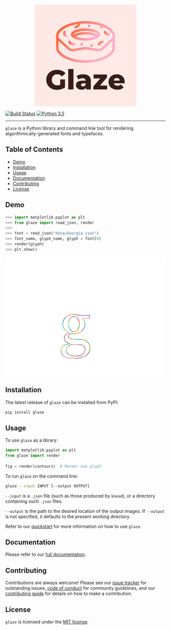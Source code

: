 <p align="center">
<img src="https://raw.githubusercontent.com/font-bakers/glaze/master/docs/img/logo.png" alt="Glaze logo" title="Glaze logo" align="center"></img>
</p>

[![Build Status](https://travis-ci.com/font-bakers/glaze.svg?branch=master)](https://travis-ci.com/font-bakers/glaze)
[![Python 3.5](https://img.shields.io/badge/python-3.5-blue.svg)](https://www.python.org/downloads/release/python-352/)

---

`glaze` is a Python library and command line tool for rendering
algorithmically-generated fonts and typefaces.

## Table of Contents

- [Demo](#Demo)
- [Installation](#Installation)
- [Usage](#Usage)
- [Documentation](#Documentation)
- [Contributing](#Contributing)
- [License](#License)

## Demo

```python
>>> import matplotlib.pyplot as plt
>>> from glaze import read_json, render
>>>
>>> font = read_json("data/Georgia.json")
>>> font_name, glyph_name, glyph = font[0]
>>> render(glyph)
>>> plt.show()
```

<img src="https://raw.githubusercontent.com/font-bakers/glaze/master/docs/img/Georgia.g_lower.png" alt="Rendered glyph (lowercase g)" title="Rendered glyph" align="center"></img>

## Installation

The latest release of `glaze` can be installed from PyPI:

```bash
pip install glaze
```

## Usage

To use `glaze` as a library:

```python
import matplotlib.pyplot as plt
from glaze import render

fig = render(contours)  # Render one glyph
```

To run `glaze` on the command line:

```bash
glaze --input INPUT [--output OUTPUT]
```

`--input` is a `.json` file (such as those produced by `knead`), or a directory
containing such `.json` files.

`--output` is the path to the desired location of the output images. If
`--output` is not specified, it defaults to the present working directory.

Refer to our [quickstart](https://font-bakers.github.io/glaze/quickstart/) for
more information on how to use `glaze`.

## Documentation

Please refer to our [full documentation](https://font-bakers.github.io/glaze/).

## Contributing

Contributions are always welcome! Please see our [issue
tracker](https://github.com/font-bakers/glaze/issues) for outstanding issues,
[code of
conduct](https://github.com/font-bakers/glaze/blob/master/CODE_OF_CONDUCT.md)
for community guidelines, and our [contributing
guide](https://font-bakers.github.io/glaze/contributing/) for details on how to
make a contribution.

## License

`glaze` is licensed under the [MIT
license](https://github.com/font-bakers/glaze/blob/master/LICENSE).
